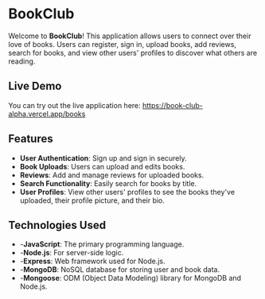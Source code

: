 # BookClub

Welcome to **BookClub**!  This application allows users to connect over their love of books.  Users can register, sign in, upload books, add reviews, search for books, and view other users' profiles to discover what others are reading.

## Live Demo
You can try out the live application here: https://book-club-alpha.vercel.app/books

## Features
- **User Authentication**: Sign up and sign in securely.
- **Book Uploads**: Users can upload and edits books.
- **Reviews**: Add and manage reviews for uploaded books.
- **Search Functionality**: Easily search for books by title.
- **User Profiles**: View other users' profiles to see the books they've uploaded, their profile picture, and their bio.

## Technologies Used
- -**JavaScript**: The primary programming language.
- -**Node.js**: For server-side logic.
- -**Express**: Web framework used for Node.js.
- -**MongoDB**: NoSQL database for storing user and book data.
- -**Mongoose**: ODM (Object Data Modeling) library for MongoDB and Node.js.
